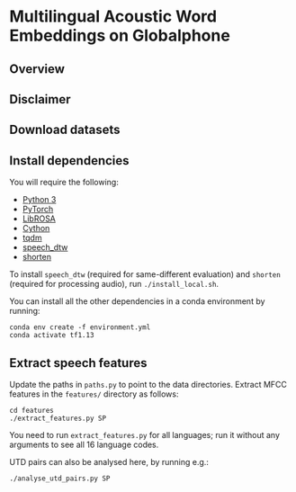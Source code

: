 # Multilingual Acoustic Word Embeddings on Globalphone

## Overview

## Disclaimer

## Download datasets

## Install dependencies

You will require the following:

- [Python 3](https://www.python.org/downloads/)
- [PyTorch](https://pytorch.org/)
- [LibROSA](http://librosa.github.io/librosa/)
- [Cython](https://cython.org/)
- [tqdm](https://tqdm.github.io/)
- [speech_dtw](https://github.com/kamperh/speech_dtw/)
- [shorten](http://etree.org/shnutils/shorten/dist/src/shorten-3.6.1.tar.gz)

To install `speech_dtw` (required for same-different evaluation) and `shorten`
(required for processing audio), run `./install_local.sh`.

You can install all the other dependencies in a conda environment by running:

    conda env create -f environment.yml
    conda activate tf1.13

## Extract speech features

Update the paths in `paths.py` to point to the data directories. Extract MFCC
features in the `features/` directory as follows:

    cd features
    ./extract_features.py SP

You need to run `extract_features.py` for all languages; run it without any
arguments to see all 16 language codes.

UTD pairs can also be analysed here, by running e.g.:

    ./analyse_utd_pairs.py SP
